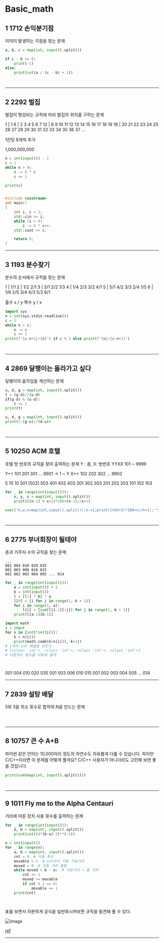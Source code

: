 # **Basic_math**

## **1	1712	 손익분기점**
이익이 발생하는 지점을 찾는 문제

```py
a, b, c = map(int, input().split())

if c - b <= 0:
    print(-1)
else:
    print(int(a / (c - b) + 1))
```

```js
```

```java
```
___

## **2	2292	 벌집**
벌집이 형성되는 규칙에 따라 벌집의 위치를 구하는 문제

1  | 1
6  | 2  3  4  5  6  7 
12 | 8  9  10 11 12 13 14 15 16 17 18 19
18 | 20 21 22 23 24 25 26 27 28 29 30 31 32 33 34 35 36 37
...

1칸당 6개씩 추가


1,000,000,000

```py
n = int(input()) - 1
c = 1
while n > 0:
    n -= 6 * c
    c += 1

print(c)
```

```js
```

```cpp
#include <iostream>
int main()
{
    int i, c = 1;
    std::cin >> i;
    while (i > 0)
        i -= 6 * c++;
    std::cout << c;

    return 0;
} 
```
___

## **3	1193	 분수찾기**
분수의 순서에서 규칙을 찾는 문제

1 | 1/1
2 | 1/2 2/1
3 | 3/1 2/2 1/3
4 | 1/4 2/3 3/2 4/1
5 | 5/1 4/2 3/3 2/4 1/5
6 | 1/6 2/5 3/4 4/3 5/2 6/1

홀수 x / y
짝수 y / x

```py
import sys
n = int(sys.stdin.readline())
c = 1
while n > c:
    n -= c
    c += 1
print(f"{c-n+1}/{n}") if c % 2 else print(f"{n}/{c-n+1}")
```

```js
```

```java
```
___

## **4	2869	 달팽이는 올라가고 싶다**
달팽이의 움직임을 계산하는 문제

```py
u, d, g = map(int, input().split())
t = (g-d)//(u-d)
if(g-d) % (u-d):
    t += 1
print(t)
```

```py
u, d, g = map(int, input().split())
print(1-(g-u)//(d-u))
```

```js
```

```java
```
___

## **5	10250	 ACM 호텔**
호텔 방 번호의 규칙을 찾아 출력하는 문제
Y : 층, X: 방번호
YYXX 101 ~ 9999

Y++ 101 201 301 ... 9901 -> 1 ~ Y
X++ 102 202 302 ... 9902

5 10 10
501 [502] 503
401  402  403
301  302  303
201  202  203
101  102  103


```py
for _ in range(int(input())):
    x, y, n = map(int, input().split())
    print(((n-1) % x+1)*100+(n-1)//x+1)
```
```py
exec('h,w,n=map(int,input().split());n-=1;print((n%h+1)*100+n//h+1);'*int(input()))
```

```js
```

```java
```
___

## **6	2775	 부녀회장이 될테야**
층과 거주자 수의 규칙을 찾는 문제
```
...
001 004 010 020 035
001 003 006 010 015
001 002 003 004 005 ... 014
```
```py
for _ in range(int(input())):
    a = int(input()) + 1
    b = int(input())
    l = [[1] * b] * a
    l[0] = [i for i in range(1, b + 1)]
    for i in range(1, a):
        l[i] = [sum(l[i-1][:j]) for j in range(1, b + 1)]
    print(l[a-1][b-1])
```
```py
import math
i = input
for n in [int]*int(i()):
    k = n(i())
    print(math.comb(k+n(i()), k+1))
# i개의 int 배열을 만든다
# [<class 'int'>, <class 'int'>, <class 'int'>, <class 'int'>]
# 이항계수 함수를 이용해 출력
```

```js
```

```java
```
001 004 010 020 035
001 003 006 010 015
001 002 003 004 005 ... 014
___

## **7	2839	 설탕 배달**
5와 3을 최소 횟수로 합하여 N을 만드는 문제

```py
```

```js
```

```java
```
___

## **8	10757	 큰 수 A+B**
파이썬 같은 언어는 10,000자리 정도의 자연수도 자유롭게 다룰 수 있습니다. 하지만 C/C++이라면 이 문제를 어떻게 풀까요? C/C++ 사용자가 아니더라도 고민해 보면 좋을 것입니다. 

```py
print(sum(map(int, input().split())))
```

```js
```

```java
```
___

## **9	1011	 Fly me to the Alpha Centauri**
거리에 따른 장치 사용 횟수를 출력하는 문제

```py
for _ in range(int(input())):
    a, b = map(int, input().split())
    print(int((4*(b-a)-3)**0.5))
```
```py
n = int(input())
for _ in range(n):
    a, b = map(int, input().split())
    cnt = 0  # 이동 횟수
    movable = 1  # cnt마다 이동 가능거리
    moved = 0  # 이동 거리 총합
    while moved < b - a:  # 이동거리 < 총 거리
        cnt += 1
        moved += movable
        if cnt % 2 == 0:
            movable += 1
    print(cnt)
```

```js
```

```java
```

표를 보면서 차분하게 공식을 일반화시켜보면 규칙을 발견해 풀 수 있다.

![image](https://user-images.githubusercontent.com/66513003/141299845-6509b86c-016d-420f-9c7a-3edb9e993ec5.png)

[ref](https://ooyoung.tistory.com/91)
___